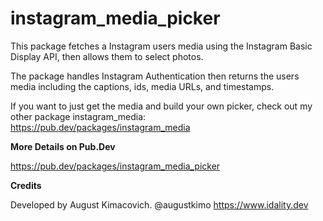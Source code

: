 # instagram_media_picker

This package fetches a Instagram users media using the Instagram Basic Display API, then allows them to select photos.

The package handles Instagram Authentication then returns the users media including the captions, ids, media URLs, and timestamps.

If you want to just get the media and build your own picker, check out my other package instagram_media: https://pub.dev/packages/instagram_media

**More Details on Pub.Dev**

https://pub.dev/packages/instagram_media_picker

**Credits**

Developed by August Kimacovich.
@augustkimo
https://www.idality.dev
